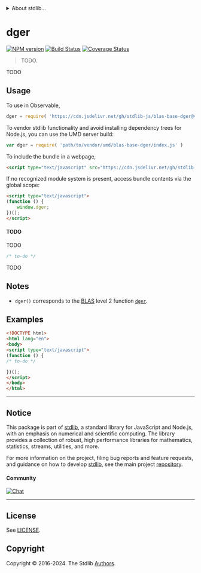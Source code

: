 <!--

@license Apache-2.0

Copyright (c) 2024 The Stdlib Authors.

Licensed under the Apache License, Version 2.0 (the "License");
you may not use this file except in compliance with the License.
You may obtain a copy of the License at

   http://www.apache.org/licenses/LICENSE-2.0

Unless required by applicable law or agreed to in writing, software
distributed under the License is distributed on an "AS IS" BASIS,
WITHOUT WARRANTIES OR CONDITIONS OF ANY KIND, either express or implied.
See the License for the specific language governing permissions and
limitations under the License.

-->


<details>
  <summary>
    About stdlib...
  </summary>
  <p>We believe in a future in which the web is a preferred environment for numerical computation. To help realize this future, we've built stdlib. stdlib is a standard library, with an emphasis on numerical and scientific computation, written in JavaScript (and C) for execution in browsers and in Node.js.</p>
  <p>The library is fully decomposable, being architected in such a way that you can swap out and mix and match APIs and functionality to cater to your exact preferences and use cases.</p>
  <p>When you use stdlib, you can be absolutely certain that you are using the most thorough, rigorous, well-written, studied, documented, tested, measured, and high-quality code out there.</p>
  <p>To join us in bringing numerical computing to the web, get started by checking us out on <a href="https://github.com/stdlib-js/stdlib">GitHub</a>, and please consider <a href="https://opencollective.com/stdlib">financially supporting stdlib</a>. We greatly appreciate your continued support!</p>
</details>

# dger

[![NPM version][npm-image]][npm-url] [![Build Status][test-image]][test-url] [![Coverage Status][coverage-image]][coverage-url] <!-- [![dependencies][dependencies-image]][dependencies-url] -->

> TODO.

<section class="intro">

TODO

</section>

<!-- /.intro -->



<section class="usage">

## Usage

To use in Observable,

```javascript
dger = require( 'https://cdn.jsdelivr.net/gh/stdlib-js/blas-base-dger@v0.0.1-umd/browser.js' )
```

To vendor stdlib functionality and avoid installing dependency trees for Node.js, you can use the UMD server build:

```javascript
var dger = require( 'path/to/vendor/umd/blas-base-dger/index.js' )
```

To include the bundle in a webpage,

```html
<script type="text/javascript" src="https://cdn.jsdelivr.net/gh/stdlib-js/blas-base-dger@v0.0.1-umd/browser.js"></script>
```

If no recognized module system is present, access bundle contents via the global scope:

```html
<script type="text/javascript">
(function () {
    window.dger;
})();
</script>
```

#### TODO

TODO

```javascript
/* to-do */
```

TODO

</section>

<!-- /.usage -->

<section class="notes">

## Notes

-   `dger()` corresponds to the [BLAS][blas] level 2 function [`dger`][dger].

</section>

<!-- /.notes -->

<section class="examples">

## Examples

<!-- eslint no-undef: "error" -->

```html
<!DOCTYPE html>
<html lang="en">
<body>
<script type="text/javascript">
(function () {
/* to-do */

})();
</script>
</body>
</html>
```

</section>

<!-- /.examples -->

<!-- C interface documentation. -->



<!-- Section for related `stdlib` packages. Do not manually edit this section, as it is automatically populated. -->

<section class="related">

</section>

<!-- /.related -->

<!-- Section for all links. Make sure to keep an empty line after the `section` element and another before the `/section` close. -->


<section class="main-repo" >

* * *

## Notice

This package is part of [stdlib][stdlib], a standard library for JavaScript and Node.js, with an emphasis on numerical and scientific computing. The library provides a collection of robust, high performance libraries for mathematics, statistics, streams, utilities, and more.

For more information on the project, filing bug reports and feature requests, and guidance on how to develop [stdlib][stdlib], see the main project [repository][stdlib].

#### Community

[![Chat][chat-image]][chat-url]

---

## License

See [LICENSE][stdlib-license].


## Copyright

Copyright &copy; 2016-2024. The Stdlib [Authors][stdlib-authors].

</section>

<!-- /.stdlib -->

<!-- Section for all links. Make sure to keep an empty line after the `section` element and another before the `/section` close. -->

<section class="links">

[npm-image]: http://img.shields.io/npm/v/@stdlib/blas-base-dger.svg
[npm-url]: https://npmjs.org/package/@stdlib/blas-base-dger

[test-image]: https://github.com/stdlib-js/blas-base-dger/actions/workflows/test.yml/badge.svg?branch=main
[test-url]: https://github.com/stdlib-js/blas-base-dger/actions/workflows/test.yml?query=branch:main

[coverage-image]: https://img.shields.io/codecov/c/github/stdlib-js/blas-base-dger/main.svg
[coverage-url]: https://codecov.io/github/stdlib-js/blas-base-dger?branch=main

<!--

[dependencies-image]: https://img.shields.io/david/stdlib-js/blas-base-dger.svg
[dependencies-url]: https://david-dm.org/stdlib-js/blas-base-dger/main

-->

[chat-image]: https://img.shields.io/gitter/room/stdlib-js/stdlib.svg
[chat-url]: https://app.gitter.im/#/room/#stdlib-js_stdlib:gitter.im

[stdlib]: https://github.com/stdlib-js/stdlib

[stdlib-authors]: https://github.com/stdlib-js/stdlib/graphs/contributors

[umd]: https://github.com/umdjs/umd
[es-module]: https://developer.mozilla.org/en-US/docs/Web/JavaScript/Guide/Modules

[deno-url]: https://github.com/stdlib-js/blas-base-dger/tree/deno
[deno-readme]: https://github.com/stdlib-js/blas-base-dger/blob/deno/README.md
[umd-url]: https://github.com/stdlib-js/blas-base-dger/tree/umd
[umd-readme]: https://github.com/stdlib-js/blas-base-dger/blob/umd/README.md
[esm-url]: https://github.com/stdlib-js/blas-base-dger/tree/esm
[esm-readme]: https://github.com/stdlib-js/blas-base-dger/blob/esm/README.md
[branches-url]: https://github.com/stdlib-js/blas-base-dger/blob/main/branches.md

[stdlib-license]: https://raw.githubusercontent.com/stdlib-js/blas-base-dger/main/LICENSE

[blas]: http://www.netlib.org/blas

[dger]: https://www.netlib.org/lapack/explore-html/dc/da8/dger_8f_source.html

</section>

<!-- /.links -->
